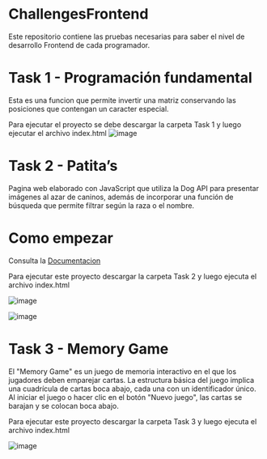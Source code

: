 # ChallengesFrontend
Este repositorio contiene las pruebas necesarias para saber el nivel de desarrollo Frontend de cada programador.

# Task 1 - Programación fundamental
Esta es una funcion que permite invertir una matriz conservando las posiciones que contengan un caracter especial.

Para ejecutar el proyecto se debe descargar la carpeta Task 1 y luego ejecutar el archivo index.html
![image](https://github.com/darioortelus/ChallengesFrontend/assets/58276509/d235c78e-27f2-4ca5-8423-b2fe9fee2043)

# Task 2 - Patita’s
Pagina web elaborado con JavaScript que utiliza la Dog API para presentar imágenes al azar de caninos, además de incorporar una función de búsqueda que permite filtrar según la raza o el nombre.

# Como empezar
Consulta la <a href="https://dog.ceo/dog-api/">Documentacion</a>

Para ejecutar este proyecto descargar la carpeta Task 2 y luego ejecuta el archivo index.html

![image](https://github.com/darioortelus/ChallengesFrontend/assets/58276509/45020d21-1d57-4e4e-8e16-26e90499ffdc)

![image](https://github.com/darioortelus/ChallengesFrontend/assets/58276509/b684fb7f-bf73-4455-aa44-7add30dcd9d5)

# Task 3 - Memory Game
El "Memory Game" es un juego de memoria interactivo en el que los jugadores deben emparejar cartas. La estructura básica del juego implica una cuadrícula de cartas boca abajo, cada una con un identificador único. Al iniciar el juego o hacer clic en el botón "Nuevo juego", las cartas se barajan y se colocan boca abajo.

Para ejecutar este proyecto descargar la carpeta Task 3 y luego ejecuta el archivo index.html

![image](https://github.com/darioortelus/ChallengesFrontend/assets/58276509/6ca93e95-41a5-4047-b097-42e399166ccd)

